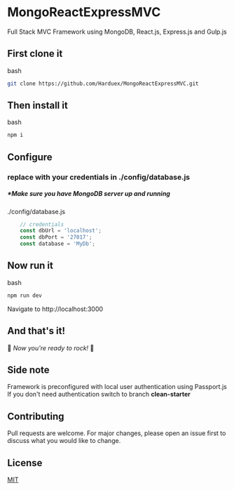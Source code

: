 # MongoReactExpressMVC

Full Stack MVC Framework using MongoDB, React.js, Express.js and Gulp.js

## First clone it

bash
```bash
git clone https://github.com/Harduex/MongoReactExpressMVC.git
```

## Then install it
bash
```bash
npm i
```

## Configure
### replace with your credentials in ./config/database.js
##### *Make sure you have MongoDB server up and running
./config/database.js
```javascript
    // credentials
    const dbUrl = 'localhost';
    const dbPort = '27017';
    const database = 'MyDb';
```

## Now run it

bash
```bash
npm run dev
```
Navigate to http://localhost:3000

## And that's it!

🥳 *Now you're ready to rock!* 🥳

## Side note
Framework is preconfigured with local user authentication using Passport.js\
If you don't need authentication switch to branch **clean-starter**


## Contributing
Pull requests are welcome. For major changes, please open an issue first to discuss what you would like to change.

## License
[MIT](https://choosealicense.com/licenses/mit/)